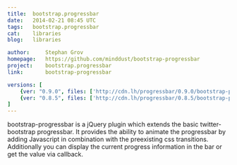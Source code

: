 ```yaml
---
title:	bootstrap.progressbar
date:	2014-02-21 08:45 UTC
tags:	bootstrap.progressbar
cat:	libraries
blog:	libraries

author:		Stephan Grov
homepage:	https://github.com/minddust/bootstrap-progressbar
project:	bootstrap.progressbar
link:		bootstrap-progressbar

versions: [
	{ver: "0.9.0", files: ['http://cdn.lh/progressbar/0.9.0/bootstrap-progressbar.min.js', 'http://cdn.lh/progressbar/0.9.0/bootstrap-progressbar.js']},
	{ver: "0.8.5", files: ['http://cdn.lh/progressbar/0.8.5/bootstrap-progressbar.min.js', 'http://cdn.lh/progressbar/0.8.5/bootstrap-progressbar.js']}
]
---
```


bootstrap-progressbar is a jQuery plugin which extends the basic twitter-bootstrap progressbar. It provides the ability to animate the progressbar by adding Javascript in combination with the preexisting css transitions. Additionally you can display the current progress information in the bar or get the value via callback.